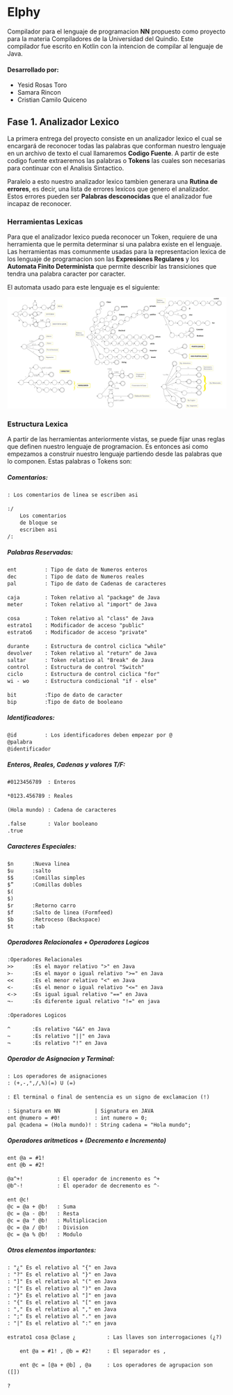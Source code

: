 # Elphy

Compilador para el lenguaje de programacion **NN** propuesto como 
proyecto para la materia Compiladores de la Universidad del Quindio.
Este compilador fue escrito en Kotlin con la intencion de compilar
al lenguaje de Java.

#### Desarrollado por:
* Yesid Rosas Toro
* Samara Rincon
* Cristian Camilo Quiceno

## Fase 1. Analizador Lexico

La primera entrega del proyecto consiste en un analizador lexico
el cual se encargará de reconocer todas las palabras que conforman
nuestro lenguaje en un archivo de texto el cual llamaremos 
**Codigo Fuente**. A partir de este codigo fuente extraeremos las
palabras o **Tokens** las cuales son necesarias para continuar
con el Analisis Sintactico.

Paralelo a esto nuestro analizador lexico tambien generara una **Rutina
de errores**, es decir, una lista de errores lexicos que genero el 
analizador. Estos errores pueden ser **Palabras desconocidas** que 
el analizador fue incapaz de reconocer.

### Herramientas Lexicas

Para que el analizador lexico pueda reconocer un Token, requiere de 
una herramienta que le permita determinar si una palabra existe en el 
lenguaje. Las herramientas mas comunmente usadas para la representacion 
lexica de los lenguaje de programacion son las **Expresiones Regulares** 
y los **Automata Finito Determinista** que permite describir las 
transiciones que tendra una palabra caracter por caracter.

El automata usado para este lenguaje es el siguiente:

![AFD](automata.jpg)

### Estructura Lexica

A partir de las herramientas anteriormente vistas, se puede fijar
unas reglas que definen nuestro lenguaje de programacion. Es entonces 
asi como empezamos a construir nuestro lenguaje partiendo desde las 
palabras que lo componen. Estas palabras o Tokens son:

##### Comentarios:
~~~
: Los comentarios de linea se escriben asi

:/
    Los comentarios 
    de bloque se 
    escriben asi
/:
~~~

##### Palabras Reservadas:
~~~
ent         : Tipo de dato de Numeros enteros
dec         : Tipo de dato de Numeros reales
pal         : Tipo de dato de Cadenas de caracteres

caja        : Token relativo al "package" de Java
meter       : Token relativo al "import" de Java

cosa        : Token relativo al "class" de Java
estrato1    : Modificador de acceso "public"
estrato6    : Modificador de acceso "private"

durante     : Estructura de control ciclica "while"
devolver    : Token relativo al "return" de Java
saltar      : Token relativo al "Break" de Java
control     : Estructura de control "Switch"
ciclo       : Estructura de control ciclica "for"
wi - wo     : Estructura condicional "if - else"

bit         :Tipo de dato de caracter
bip         :Tipo de dato de booleano

~~~

##### Identificadores:
~~~
@id         : Los identificadores deben empezar por @
@palabra    
@identificador
~~~

##### Enteros, Reales, Cadenas y valores T/F:
~~~
#0123456789  : Enteros

*0123.456789 : Reales

(Hola mundo) : Cadena de caracteres

.false       : Valor booleano
.true

~~~

##### Caracteres Especiales:
~~~
$n      :Nueva linea
$u      :salto
$$      :Comillas simples
$”      :Comillas dobles
$(
$)
$r      :Retorno carro
$f      :Salto de linea (Formfeed)
$b      :Retroceso (Backspace)
$t      :tab

~~~

##### Operadores Relacionales + Operadores Logicos
~~~
:Operadores Relacionales
>>      :Es el mayor relativo ">" en Java
>-      :Es el mayor o igual relativo ">=" en Java
<<      :Es el menor relativo "<" en Java
<-      :Es el menor o igual relativo "<=" en Java
<->     :Es igual igual relativo "==" en Java
¬-      :Es diferente igual relativo "!=" en java

:Operadores Logicos

^       :Es relativo "&&" en Java
~       :Es relativo "||" en Java
¬       :Es relativo "!" en Java

~~~

##### Operador de Asignacion y Terminal:
~~~
: Los operadores de asignaciones
: (+,-,°,/,%)(=) U (=)

: El terminal o final de sentencia es un signo de exclamacion (!)
 
: Signatura en NN           | Signatura en JAVA
ent @numero = #0!           : int numero = 0;
pal @cadena = (Hola mundo)! : String cadena = "Hola mundo";
~~~

##### Operadores aritmeticos + (Decremento e Incremento)
~~~
ent @a = #1!
ent @b = #2!

@a^+!           : El operador de incremento es ^+
@b^-!           : El operador de decremento es ^-

ent @c!
@c = @a + @b!   : Suma
@c = @a - @b!   : Resta
@c = @a ° @b!   : Multiplicacion
@c = @a / @b!   : Division
@c = @a % @b!   : Modulo
~~~

##### Otros elementos importantes:
~~~
: "¿" Es el relativo al "{" en Java
: "?" Es el relativo al "}" en Java
: "]" Es el relativo al "(" en Java
: "[" Es el relativo al ")" en Java
: "}" Es el relativo al "]" en java
: "{" Es el relativo al "[" en java
: "," Es el relativo al "," en Java 
: ";" Es el relativo al "." en java
: "|" Es el relativo al ":" en java

estrato1 cosa @clase ¿          : Las llaves son interrogaciones (¿?)

    ent @a = #1! , @b = #2!     : El separador es ,

    ent @c = [@a + @b] , @a     : Los operadores de agrupacion son ([])
 
?                                
~~~
